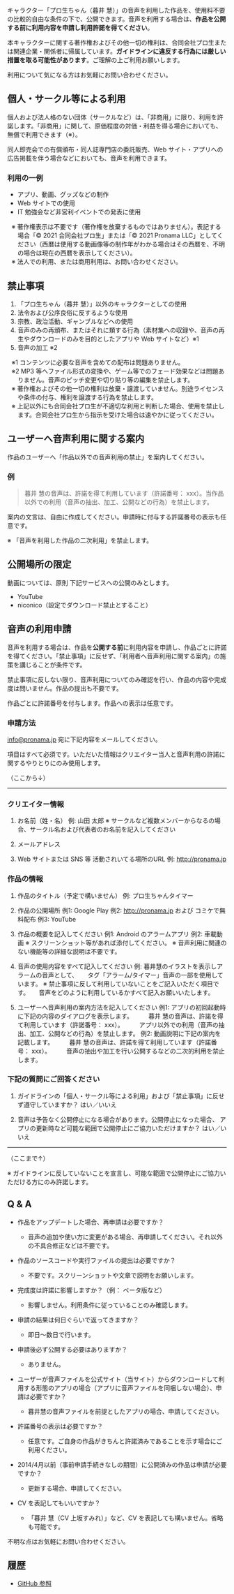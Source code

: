 キャラクター「プロ生ちゃん（暮井 慧）」の音声を利用した作品を、使用料不要の比較的自由な条件の下で、公開できます。音声を利用する場合は、**作品を公開する前に利用内容を申請し利用許諾を得てください**。

本キャラクターに関する著作権およびその他一切の権利は、合同会社プロ生または関連企業・関係者に帰属しています。**ガイドラインに違反する行為には厳しい措置を取る可能性があります**。ご理解の上ご利用お願いします。

利用について気になる方はお気軽にお問い合わせください。

## 個人・サークル等による利用

個人および法人格のない団体（サークルなど）は、「非商用」に限り、利用を許諾します。「非商用」に関して、原価程度の対価・利益を得る場合においても、無償で利用できます（※）。

同人即売会での有償頒布・同人誌専門店の委託販売、Web サイト・アプリへの広告掲載を伴う場合などにおいても、音声を利用できます。

### 利用の一例
* アプリ、動画、グッズなどの制作
* Web サイトでの使用
* IT 勉強会など非営利イベントでの発表に使用

<ul style="text-indent:-1em; list-style-type:none;">
<li style="list-style-type:none;">※ 著作権表示は不要です（著作権を放棄するものではありません）。表記する場合「© 2021 合同会社プロ生」または「© 2021 Pronama LLC」としてください（西暦は使用する動画像等の制作年がわかる場合はその西暦を、不明の場合は現在の西暦を表示してください）。</li>
<li style="list-style-type:none;">※ 法人での利用、または商用利用は、お問い合わせください。</li>
</ul>


## 禁止事項

1. 「プロ生ちゃん（暮井 慧）」以外のキャラクターとしての使用
1. 法令および公序良俗に反するような使用
1. 宗教、政治活動、ギャンブルなどへの使用
1. 音声のみの再頒布、またはそれに類する行為（素材集への収録や、音声の再生やダウンロードのみを目的としたアプリや Web サイトなど）※1
1. 音声の加工 ※2

<ul style="text-indent:-1em; list-style-type:none;">
<li style="list-style-type:none;">※1 コンテンツに必要な音声を含めての配布は問題ありません。</li>
<li style="list-style-type:none;">※2 MP3 等へファイル形式の変換や、ゲーム等でのフェード効果などは問題ありません。音声のピッチ変更や切り貼り等の編集を禁止します。</li>
<li style="list-style-type:none;">※ 著作権およびその他一切の権利は放棄・譲渡していません。別途ライセンスや条件の付与、権利を譲渡する行為を禁止します。</li>
<li style="list-style-type:none;">※ 上記以外にも合同会社プロ生が不適切な利用と判断した場合、使用を禁止します。合同会社プロ生から指示を受けた場合は速やかに従ってください。</li>
</ul>

## ユーザーへ音声利用に関する案内

作品のユーザーへ「作品以外での音声利用の禁止」を案内してください。

### 例
>暮井 慧の音声は、許諾を得て利用しています（許諾番号： xxx）。当作品以外での利用（音声の抽出、加工、公開などの行為）を禁止します。

案内の文言は、自由に作成してください。申請時に付与する許諾番号の表示も任意です。

※ 「音声を利用した作品の二次利用」を禁止します。

## 公開場所の限定

動画については、原則 下記サービスへの公開のみとします。

* YouTube
* niconico（設定でダウンロード禁止とすること）


## 音声の利用申請

音声を利用する場合は、作品を**公開する前**に利用内容を申請し、作品ごとに許諾を得てください。「禁止事項」に反せず、「利用者へ音声利用に関する案内」の施策を講じることが条件です。

禁止事項に反しない限り、音声利用についてのみ確認を行い、作品の内容や完成度は問いません。作品の提出も不要です。

作品ごとに許諾番号を付与します。作品への表示は任意です。

### 申請方法

info@pronama.jp 宛に下記内容をメールしてください。


項目はすべて必須です。いただいた情報はクリエイター当人と音声利用の許諾に関するやりとりにのみ使用します。

（ここから↓）
<hr />

### クリエイター情報

1. お名前（姓・名）
例: 山田 太郎
※ サークルなど複数メンバーからなるの場合、サークル名および代表者のお名前を記入してください

2. メールアドレス

3. Web サイトまたは SNS 等 活動されいてる場所のURL
例: http://pronama.jp

### 作品の情報

1. 作品のタイトル（予定で構いません）
例: プロ生ちゃんタイマー

2. 作品の公開場所
例1: Google Play
例2: http://pronama.jp および コミケで無料配布
例3: YouTube

3. 作品の概要を記入してください
例1: Android のアラームアプリ
例2: 車載動画
※ スクリーンショット等があれば添付してください。
※ 音声利用に関連のない機能等の詳細な説明は不要です。

4. 音声の使用内容をすべて記入してください
例: 暮井慧のイラストを表示しアラームの音声として、
　  タグ「アラーム/タイマー」音声の一部を使用しています。
※ 禁止事項に反して利用していないことをご記入いただく項目です。
　 音声をどのように利用しているかすべて記入お願いいたします。

5. ユーザーへ音声利用の案内方法を記入してください
例1: アプリの初回起動時に下記の内容のダイアログを表示します。
　　 暮井 慧の音声は、許諾を得て利用しています（許諾番号： xxx）。
　　 アプリ以外での利用（音声の抽出、加工、公開などの行為）を禁止します。 
例2: 動画説明に下記の案内を記載します。
　　 暮井 慧の音声は、許諾を得て利用しています（許諾番号： xxx）。
　　 音声の抽出や加工を行い公開するなどの二次的利用を禁止します。 

### 下記の質問にご回答ください

1. ガイドラインの「個人・サークル等による利用」および「禁止事項」に反せず遵守していますか？
はい／いいえ

2. 音声は予告なく公開停止になる場合があります。公開停止になった場合、
アプリの更新時など可能な範囲で公開停止にご協力いただけますか？
はい／いいえ

<hr />
（ここまで↑）

※ ガイドラインに反していないことを宣言し、可能な範囲で公開停止にご協力いただける方にのみ許諾します。


## Q &amp; A

* 作品をアップデートした場合、再申請は必要ですか？
    * 音声の追加や使い方に変更がある場合、再申請してください。それ以外の不具合修正などは不要です。

* 作品のソースコードや実行ファイルの提出は必要ですか？
    * 不要です。スクリーンショットや文章で説明をお願いします。

* 完成度は許諾に影響しますか？（例： ベータ版など）
    * 影響しません。利用条件に従っていることのみ確認します。

* 申請の結果は何日ぐらいで返ってきますか？
    * 即日～数日で行います。

* 申請後必ず公開する必要はありますか？
    * ありません。

* ユーザーが音声ファイルを公式サイト（当サイト）からダウンロードして利用する形態のアプリの場合（アプリに音声ファイルを同梱しない場合）、申請は必要ですか？
    * 暮井慧の音声ファイルを前提としたアプリの場合、申請してください。

* 許諾番号の表示は必要ですか？
    * 任意です。ご自身の作品がきちんと許諾済みであることを示す場合にご利用ください。

* 2014/4月以前（事前申請手続きなしの期間）に公開済みの作品は申請が必要ですか？
    * 更新する場合、申請してください。

* CV を表記してもいいですか？
    * 「暮井 慧（CV 上坂すみれ）」など、CV を表記しても構いません。省略も可能です。


不明な点はお気軽にお問い合わせください。

## 履歴

* [GitHub 参照](https://github.com/pronama/guideline/commits/master/voice.md)
